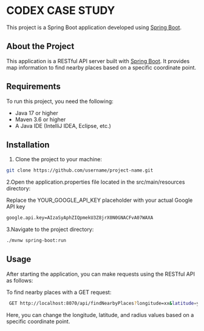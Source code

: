 # CODEX CASE STUDY

This project is a Spring Boot application developed using [Spring Boot](https://spring.io/projects/spring-boot).

## About the Project

This application is a RESTful API server built with [Spring Boot](https://spring.io/projects/spring-boot). It provides map information to find nearby places based on a specific coordinate point.

## Requirements

To run this project, you need the following:
- Java 17 or higher
- Maven 3.6 or higher
- A Java IDE (IntelliJ IDEA, Eclipse, etc.)

## Installation

1. Clone the project to your machine:

```bash
git clone https://github.com/username/project-name.git
```

2.Open the application.properties file located in the src/main/resources directory:

Replace the YOUR_GOOGLE_API_KEY placeholder with your actual Google API key

```bash
google.api.key=AIzaSyAphZIQpmekU3Z8jrX0N0GNACFvA07WAXA
```

3.Navigate to the project directory:

```bash
./mvnw spring-boot:run
```

## Usage
After starting the application, you can make requests using the RESTful API as follows:

To find nearby places with a GET request:
```bash
 GET http://localhost:8070/api/findNearbyPlaces?longitude=xx&latitude=yy&radius=zz
```
Here, you can change the longitude, latitude, and radius values based on a specific coordinate point.

